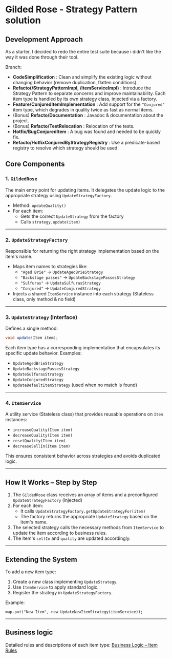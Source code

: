 # Gilded Rose - Strategy Pattern solution

## Development Approach

As a starter, I decided to redo the entire test suite because i didn't like the way it was done through their tool.

Branch:
- **CodeSimplification** : Clean and simplify the existing logic without changing behavior (remove duplication, flatten conditions).
- **Refacto(/StrategyPatternImpl, /ItemServiceImpl)** : Introduce the Strategy Pattern to separate concerns and improve maintainability. Each item type is handled by its own strategy class, injected via a factory.
- **Feature/ConjuredItemImplementation** : Add support for the `"Conjured"` item type, which degrades in quality twice as fast as normal items.
- (Bonus) **Refacto/Documentation** : Javadoc & documentation about the project.
- (Bonus) **Refacto/TestRelocation** : Relocation of the tests.
- **Hotfix/BugConjuredItem** : A bug was found and needed to be quickly fix.
- **Refacto/HotfixConjuredByStrategyRegistry** : Use a predicate-based registry to resolve which strategy should be used.

## Core Components

### 1. `GildedRose`
The main entry point for updating items. It delegates the update logic to the appropriate strategy using `UpdateStrategyFactory`.

- Method: `updateQuality()`
- For each item:
    - Gets the correct `UpdateStrategy` from the factory
    - Calls `strategy.update(item)`

---

### 2. `UpdateStrategyFactory`
Responsible for returning the right strategy implementation based on the item's name.

- Maps item names to strategies like:
    - `"Aged Brie"` → `UpdateAgedBrieStrategy`
    - `"Backstage passes"` → `UpdateBackstagePassesStrategy`
    - `"Sulfuras"` → `UpdateSulfurasStrategy`
    - `"Conjured"` → `UpdateConjuredStrategy`
- Injects a shared `ItemService` instance into each strategy (Stateless class, only method & no field)

---

### 3. `UpdateStrategy` (Interface)
Defines a single method:

```java
void update(Item item);
```
Each item type has a corresponding implementation that encapsulates its specific update behavior.
Examples:
- `UpdateAgedBrieStrategy`
- `UpdateBackstagePassesStrategy`
- `UpdateSulfurasStrategy`
- `UpdateConjuredStrategy`
- `UpdateDefaultItemStrategy` (used when no match is found)

---

### 4. `ItemService`
A utility service (Stateless class) that provides reusable operations on `Item` instances:
- `increaseQuality(Item item)`
- `decreaseQuality(Item item)`
- `resetQuality(Item item)`
- `decreaseSellIn(Item item)`

This ensures consistent behavior across strategies and avoids duplicated logic.

---

## How It Works – Step by Step

1. The `GildedRose` class receives an array of items and a preconfigured `UpdateStrategyFactory` (injected)
2. For each item:
    - It calls `UpdateStrategyFactory.getUpdateStrategyFor(item)`
    - The factory returns the appropriate `UpdateStrategy` based on the item's name.
3. The selected strategy calls the necessary methods from `ItemService` to update the item according to business rules.
4. The item's `sellIn` and `quality` are updated accordingly.

---
## Extending the System

To add a new item type:
1. Create a new class implementing `UpdateStrategy`.
2. Use `ItemService` to apply standard logic.
3. Register the strategy in `UpdateStrategyFactory`.

Example:

```
map.put("New Item", new UpdateNewItemStrategy(itemService));
```

---
## Business logic

Detailed rules and descriptions of each item type: [Business Logic – Item Rules](docs/BL-items-rules.md)
